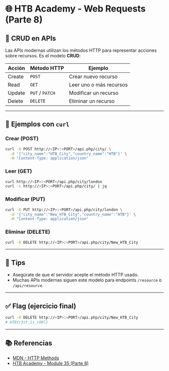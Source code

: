 
# 🌐 HTB Academy - Web Requests (Parte 8)

## 🧱 CRUD en APIs

Las APIs modernas utilizan los métodos HTTP para representar acciones sobre recursos. Es el modelo **CRUD**:

| Acción | Método HTTP | Ejemplo                       |
|--------|-------------|-------------------------------|
| Create | `POST`      | Crear nuevo recurso           |
| Read   | `GET`       | Leer uno o más recursos       |
| Update | `PUT` / `PATCH` | Modificar un recurso      |
| Delete | `DELETE`    | Eliminar un recurso           |

---

## 🧠 Ejemplos con `curl`

### Crear (POST)
```bash
curl -X POST http://<IP>:<PORT>/api.php/city/ \
  -d '{"city_name":"HTB_City","country_name":"HTB"}' \
  -H "Content-Type: application/json"
```

### Leer (GET)
```bash
curl http://<IP>:<PORT>/api.php/city/london
curl -s http://<IP>:<PORT>/api.php/city/ | jq
```

### Modificar (PUT)
```bash
curl -X PUT http://<IP>:<PORT>/api.php/city/london \
  -d '{"city_name":"New_HTB_City","country_name":"HTB"}' \
  -H "Content-Type: application/json"
```

### Eliminar (DELETE)
```bash
curl -X DELETE http://<IP>:<PORT>/api.php/city/New_HTB_City
```

---

## 📌 Tips

- Asegúrate de que el servidor acepte el método HTTP usado.
- Muchas APIs modernas siguen este modelo para endpoints `/resource` o `/api/resource`.

---

## ✅ Flag (ejercicio final)

```bash
curl -X DELETE http://<IP>:<PORT>/api.php/city/New_HTB_City
# HTB{r3st_1s_c00l}
```

---

## 📚 Referencias

- [MDN - HTTP Methods](https://developer.mozilla.org/en-US/docs/Web/HTTP/Methods)
- [HTB Academy - Module 35 (Parte 8)](https://academy.hackthebox.com/module/35)
